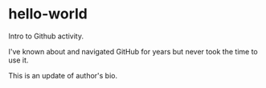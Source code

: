 # hello-world
Intro to Github activity.

I've known about and navigated GitHub for years but never took the time to use it.

This is an update of author's bio.
